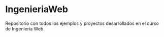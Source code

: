 # IngenieriaWeb
Repositorio con todos los ejemplos y proyectos desarrollados en el curso de Ingeniería Web.
